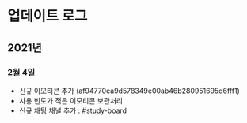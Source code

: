 # 업데이트 로그
## 2021년
### 2월 4일

* 신규 이모티콘 추가 (af94770ea9d578349e00ab46b280951695d6fff1)
* 사용 빈도가 적은 이모티콘 보관처리
* 신규 채팅 채널 추가 : #study-board
